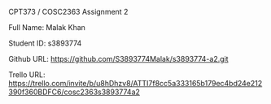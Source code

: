 CPT373 / COSC2363 Assignment 2

Full Name: Malak Khan

Student ID: s3893774

Github URL: https://github.com/S3893774Malak/s3893774-a2.git

Trello URL: https://trello.com/invite/b/u8hDhzv8/ATTI7f8cc5a333165b179ec4bd24e212390f360BDFC6/cosc2363s3893774a2

